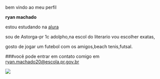 bem vindo ao meu perfil

**ryan machado**

estou estudando na [alura](https://cursos.alura.com.br/loginForm)

sou de Astorga-pr 1c adolpho,na escol do literario vou escolher exatas,

gosto de jogar um futebol com os amigos,beach tenis,futsal.

###vocẽ pode entrar em contato comigo em ryan.machado20@escola.pr.gov.br

![](https://media1.tenor.com/m/PKKCAakpBZIAAAAC/neyney-neymar.gif)
